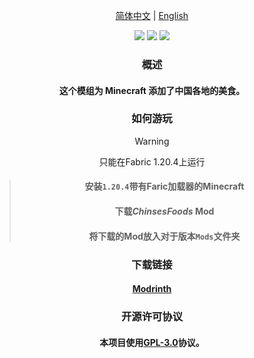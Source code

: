 <div align="center"><img herf="/ChineseFoods.png"></img>
<div><p><a href="./README_CN.md">简体中文</a> | <a href="README.md">English</a></p></div>
<img src="https://img.shields.io/github/stars/alumr/ChineseFoods.svg?style=social">
<img src="https://img.shields.io/badge/0.1.0-yellow?label=Release">
<img src="https://img.shields.io/badge/License-GNU General Public%203.0-red.svg"
</div>

### 概述

#### 这个模组为 Minecraft 添加了中国各地的美食。

### 如何游玩
> [!WARNING]
> 只能在Fabric 1.20.4上运行

> #### 安装`1.20.4`带有Faric加载器的Minecraft
> #### 下载***ChinsesFoods*** Mod
> #### 将下载的Mod放入对于版本`Mods`文件夹


### 下载链接
#### [Modrinth](https://modrinth.com/mod/chinesefoods)

### 开源许可协议
#### 本项目使用[GPL-3.0](https://www.gnu.org/licenses/gpl-3.0.html)协议。
